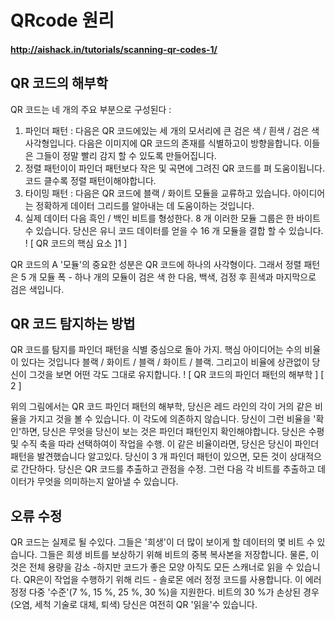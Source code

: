 # QRcode 원리 

#### http://aishack.in/tutorials/scanning-qr-codes-1/

## QR 코드의 해부학 

QR 코드는 네 개의 주요 부분으로 구성된다 : 

1. 파인더 패턴 : 다음은 QR 코드에있는 세 개의 모서리에 큰 검은 색 / 흰색 / 검은 색 사각형입니다. 다음은 이미지에 QR 코드의 존재를 식별하고이 방향을합니다. 이들은 그들이 정말 빨리 감지 할 수 있도록 만들어집니다. <br/>
2. 정렬 패턴이이 파인더 패턴보다 작은 및 곡면에 그려진 QR 코드를 펴 도움이됩니다. 코드 클수록 정렬 패턴이해야합니다. <br/>
3. 타이밍 패턴 : 다음은 QR 코드에 블랙 / 화이트 모듈을 교류하고 있습니다. 아이디어는 정확하게 데이터 그리드를 알아내는 데 도움이하는 것입니다. <br/>
4. 실제 데이터 다음 흑인 / 백인 비트를 형성한다. 8 개 이러한 모듈 그룹은 한 바이트 수 있습니다. 당신은 유니 코드 데이터를 얻을 수 16 개 모듈을 결합 할 수 있습니다. ! [ QR 코드의 핵심 요소 ]1 ]  <br/>

QR 코드의 A '모듈'의 중요한 성분은 QR 코드에 하나의 사각형이다. 그래서 정렬 패턴은 5 개 모듈 폭 - 하나 개의 모듈이 검은 색 한 다음, 백색, 검정 후 흰색과 마지막으로 검은 색입니다. 

## QR 코드 탐지하는 방법 

QR 코드를 탐지를 파인더 패턴을 식별 중심으로 돌아 가지. 핵심 아이디어는 수의 비율이 있다는 것입니다 블랙 / 화이트 / 블랙 / 화이트 / 블랙. 그리고이 비율에 상관없이 당신이 그것을 보면 어떤 각도 그대로 유지합니다. ! [ QR 코드의 파인더 패턴의 해부학 ] [ 2 ] <br/>

위의 그림에서는 QR 코드 파인더 패턴의 해부학, 당신은 레드 라인의 각이 거의 같은 비율을 가지고 것을 볼 수 있습니다. 이 각도에 의존하지 않습니다. 당신이 그런 비율을 '확인'하면, 당신은 무엇을 당신이 보는 것은 파인더 패턴인지 확인해야합니다. 당신은 수평 및 수직 축을 따라 선택하여이 작업을 수행. 이 같은 비율이라면, 당신은 당신이 파인더 패턴을 발견했습니다 알고있다. 당신이 3 개 파인더 패턴이 있으면, 모든 것이 상대적으로 간단하다. 당신은 QR 코드를 추출하고 관점을 수정. 그런 다음 각 비트를 추출하고 데이터가 무엇을 의미하는지 알아낼 수 있습니다.  <br/>

## 오류 수정 

QR 코드는 실제로 될 수있다. 그들은 '희생'이 더 많이 보이게 할 데이터의 몇 비트 수 있습니다. 그들은 희생 비트를 보상하기 위해 비트의 중복 복사본을 저장합니다. 물론, 이것은 전체 용량을 감소 -하지만 코드가 좋은 모양 아직도 모든 스캐너로 읽을 수 있습니다. QR은이 작업을 수행하기 위해 리드 - 솔로몬 에러 정정 코드를 사용합니다. 이 에러 정정 다중 '수준'(7 %, 15 %, 25 %, 30 %)을 지원한다. 비트의 30 %가 손상된 경우 (오염, 세척 기술로 대체, 퇴색) 당신은 여전히 QR '읽을'수 있습니다.  <br/>

